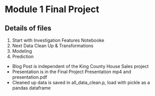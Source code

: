 
# Module 1 Final Project


## Details of files
1. Start with Investigation Features Notebooke
2. Next Data Clean Up & Transformations
3. Modeling
4. Prediction

* Blog Post is independent of the King County House Sales project
* Presentation is in the Final Project Presentation mp4 and presentation.pdf
* Cleaned up data is saved in all_data_clean.p, load with pickle as a pandas dataframe
